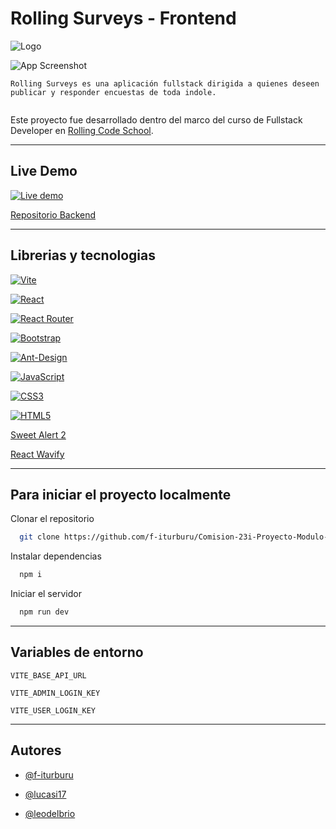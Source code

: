 # Rolling Surveys - Frontend
![Logo](https://i.ibb.co/Sn5stgX/Rolling-Blancofooter.png" )

![App Screenshot](https://i.ibb.co/wzty4b9/rs-screen.png)

```
Rolling Surveys es una aplicación fullstack dirigida a quienes deseen publicar y responder encuestas de toda indole.


```
Este proyecto fue desarrollado dentro del marco del  curso de Fullstack Developer en [Rolling Code School](https://rollingcodeschool.com/).

---

## Live Demo

[![Live demo](https://img.shields.io/badge/Vercel-000000?style=for-the-badge&logo=vercel&logoColor=white)](https://rolling-surveys.vercel.app/)

[Repositorio Backend](https://github.com/f-iturburu/Comision-23i-Proyecto-Modulo-4-Backend)

---
## Librerias y tecnologias

[![Vite](https://img.shields.io/badge/vite-%23646CFF.svg?style=for-the-badge&logo=vite&logoColor=white)](https://vitejs.dev/)

[![React](https://img.shields.io/badge/react-%2320232a.svg?style=for-the-badge&logo=react&logoColor=%2361DAFB)](https://es.reactjs.org/)


[![React Router](https://img.shields.io/badge/React_Router-CA4245?style=for-the-badge&logo=react-router&logoColor=white)](https://reactrouter.com/en/main)

[![Bootstrap](https://img.shields.io/badge/bootstrap-%23563D7C.svg?style=for-the-badge&logo=bootstrap&logoColor=white)](https://react-bootstrap.github.io/components/alerts/)

[![Ant-Design](https://img.shields.io/badge/-AntDesign-%230170FE?style=for-the-badge&logo=ant-design&logoColor=white)](https://ant.design/)

[![JavaScript](https://img.shields.io/badge/javascript-%23323330.svg?style=for-the-badge&logo=javascript&logoColor=%23F7DF1E)](https://developer.mozilla.org/en-US/docs/Web/JavaScript)

[![CSS3](https://img.shields.io/badge/css3-%231572B6.svg?style=for-the-badge&logo=css3&logoColor=white)](https://developer.mozilla.org/en-US/docs/Web/CSS)

[![HTML5](https://img.shields.io/badge/html5-%23E34F26.svg?style=for-the-badge&logo=html5&logoColor=white)](https://developer.mozilla.org/en-US/docs/Web/HTML)

[Sweet Alert 2](https://sweetalert2.github.io/)

[React Wavify](https://github.com/woofers/react-wavify)

---

## Para iniciar el proyecto localmente

Clonar el repositorio

```bash
  git clone https://github.com/f-iturburu/Comision-23i-Proyecto-Modulo-4-Frontend
```


Instalar dependencias

```bash
  npm i
```

Iniciar el servidor

```bash
  npm run dev
```

---

## Variables de entorno

`VITE_BASE_API_URL`

`VITE_ADMIN_LOGIN_KEY`

`VITE_USER_LOGIN_KEY`

---

## Autores

- [@f-iturburu](https://github.com/f-iturburu)

- [@lucasi17](https://github.com/Lucasi17)

- [@leodelbrio](https://github.com/leodelbrio)

